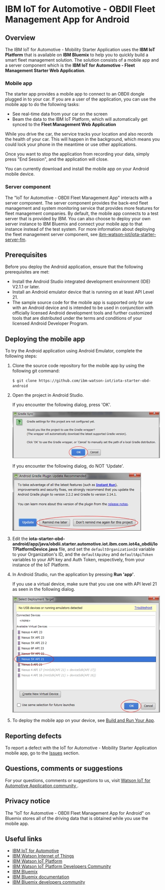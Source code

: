 # IBM IoT for Automotive - OBDII Fleet Management App for Android


## Overview
The IBM IoT for Automotive - Mobility Starter Application uses the **IBM IoT Platform** that is available on **IBM Bluemix** to help you to quickly build a smart fleet management solution. The solution consists of a mobile app and a server component which is the **IBM IoT for Automotive - Fleet Management Starter Web Application**.

### Mobile app
The starter app provides a mobile app to connect to an OBDII dongle plugged in to your car. If you are a user of the application, you can use the mobile app to do the following tasks:

- See real-time data from your car on the screen
- Beam the data to the IBM IoT Platform, which will automatically get synced to the **Fleet Management Web Application**

While you drive the car, the service tracks your location and also records the health of your car. This will happen in the background, which means you could lock your phone in the meantime or use other applications.

Once you want to stop the application from recording your data, simply press "End Session", and the application will close.

You can currently download and install the mobile app on your Android mobile device.

### Server component
The "IoT for Automotive - OBDII Fleet Management App" interacts with a server component. The server component provides the back-end fleet management and system monitoring service that provides more features for fleet management companies. By default, the mobile app connects to a test server that is provided by IBM. You can also choose to deploy your own server instance to IBM Bluemix and connect your mobile app to that instance instead of the test system. For more information about deploying the fleet management server component, see [ibm-watson-iot/iota-starter-server-fm](https://github.com/ibm-watson-iot/iota-starter-server-fm).


## Prerequisites

Before you deploy the Android application, ensure that the following prerequisites are met:

- Install the Android Studio integrated development environment (IDE) V2.1.1 or later.
- Install an Android emulator device that is running on at least API Level 21.
- The sample source code for the mobile app is supported only for use with an Android device and is intended to be used in conjunction with officially licensed Android development tools and further customized tools that are distributed under the terms and conditions of your licensed Android Developer Program.


## Deploying the mobile app

To try the Android application using Android Emulator, complete the following steps:

1. Clone the source code repository for the mobile app by using the following git command:    

    ```$ git clone https://github.com/ibm-watson-iot/iota-starter-obd-android```  

2. Open the project in Android Studio.

    If you encounter the following dialog, press 'OK'.    
     
    ![Gradle Sync Dialog](GradleSync.jpg)    
     
    If you encounter the following dialog, do NOT 'Update'.    
 
    ![Gradle Plugin Update Dialog](GradlePluginUpdate.jpg)    

3. Edit the **iota-starter-obd-android/app/java/obdii.starter.automotive.iot.ibm.com.iot4a_obdii/IoTPlatformDevice.java** file, and set the `defaultOrganizationId` variable to your Organization's ID, and the `defaultApiKey` and `defaultApiToken` variables to your API key and Auth Token, respectively, from your instance of the IoT Platform.

4. In Android Studio, run the application by pressing **Run 'app'**.

    If you use a virtual device, make sure that you use one with API level 21 as seen in the following dialog.

    ![Deployment Target](DeploymentTarget.jpg)

5. To deploy the mobile app on your device, see [Build and Run Your App](https://developer.android.com/studio/run/index.html).

## Reporting defects
To report a defect with the IoT for Automotive - Mobility Starter Application mobile app, go to the [Issues](https://github.com/ibm-watson-iot/iota-starter-obd-android/issues) section.

## Questions, comments or suggestions
For your questions, comments or suggestions to us, visit [Watson IoT for Automotive Application community ](https://www.ibm.com/developerworks/community/groups/service/html/communitystart?communityUuid=3b06ca1c-fd7c-4a59-a888-e5e3a8384091).

## Privacy notice
The "IoT for Automotive - OBDII Fleet Management App for Android" on Bluemix stores all of the driving data that is obtained while you use the mobile app.

## Useful links

- [IBM IoT for Automotive](http://www.ibm.com/internet-of-things/iot-industry/iot-automotive)
- [IBM Watson Internet of Things](http://www.ibm.com/internet-of-things/)  
- [IBM Watson IoT Platform](http://www.ibm.com/internet-of-things/iot-solutions/watson-iot-platform/)   
- [IBM Watson IoT Platform Developers Community](https://developer.ibm.com/iotplatform/)
- [IBM Bluemix](https://bluemix.net/)  
- [IBM Bluemix documentation](https://www.ng.bluemix.net/docs/)  
- [IBM Bluemix developers community](http://developer.ibm.com/bluemix) 
